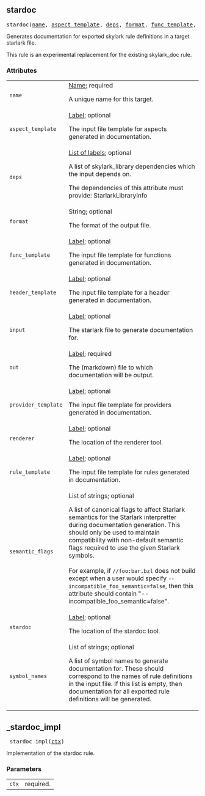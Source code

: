 <!-- Generated with Stardoc: http://skydoc.bazel.build -->

<a name="#stardoc"></a>

## stardoc

<pre>
stardoc(<a href="#stardoc-name">name</a>, <a href="#stardoc-aspect_template">aspect_template</a>, <a href="#stardoc-deps">deps</a>, <a href="#stardoc-format">format</a>, <a href="#stardoc-func_template">func_template</a>, <a href="#stardoc-header_template">header_template</a>, <a href="#stardoc-input">input</a>, <a href="#stardoc-out">out</a>, <a href="#stardoc-provider_template">provider_template</a>, <a href="#stardoc-renderer">renderer</a>, <a href="#stardoc-rule_template">rule_template</a>, <a href="#stardoc-semantic_flags">semantic_flags</a>, <a href="#stardoc-stardoc">stardoc</a>, <a href="#stardoc-symbol_names">symbol_names</a>)
</pre>


Generates documentation for exported skylark rule definitions in a target starlark file.

This rule is an experimental replacement for the existing skylark_doc rule.


### Attributes

<table class="params-table">
  <colgroup>
    <col class="col-param" />
    <col class="col-description" />
  </colgroup>
  <tbody>
    <tr id="stardoc-name">
      <td><code>name</code></td>
      <td>
        <a href="https://bazel.build/docs/build-ref.html#name">Name</a>; required
        <p>
          A unique name for this target.
        </p>
      </td>
    </tr>
    <tr id="stardoc-aspect_template">
      <td><code>aspect_template</code></td>
      <td>
        <a href="https://bazel.build/docs/build-ref.html#labels">Label</a>; optional
        <p>
          The input file template for aspects generated in documentation.
        </p>
      </td>
    </tr>
    <tr id="stardoc-deps">
      <td><code>deps</code></td>
      <td>
        <a href="https://bazel.build/docs/build-ref.html#labels">List of labels</a>; optional
        <p>
          A list of skylark_library dependencies which the input depends on.
        </p>
         <p>
           The dependencies of this attribute must provide: StarlarkLibraryInfo
        </p>
      </td>
    </tr>
    <tr id="stardoc-format">
      <td><code>format</code></td>
      <td>
        String; optional
        <p>
          The format of the output file.
        </p>
      </td>
    </tr>
    <tr id="stardoc-func_template">
      <td><code>func_template</code></td>
      <td>
        <a href="https://bazel.build/docs/build-ref.html#labels">Label</a>; optional
        <p>
          The input file template for functions generated in documentation.
        </p>
      </td>
    </tr>
    <tr id="stardoc-header_template">
      <td><code>header_template</code></td>
      <td>
        <a href="https://bazel.build/docs/build-ref.html#labels">Label</a>; optional
        <p>
          The input file template for a header generated in documentation.
        </p>
      </td>
    </tr>
    <tr id="stardoc-input">
      <td><code>input</code></td>
      <td>
        <a href="https://bazel.build/docs/build-ref.html#labels">Label</a>; optional
        <p>
          The starlark file to generate documentation for.
        </p>
      </td>
    </tr>
    <tr id="stardoc-out">
      <td><code>out</code></td>
      <td>
        <a href="https://bazel.build/docs/build-ref.html#labels">Label</a>; required
        <p>
          The (markdown) file to which documentation will be output.
        </p>
      </td>
    </tr>
    <tr id="stardoc-provider_template">
      <td><code>provider_template</code></td>
      <td>
        <a href="https://bazel.build/docs/build-ref.html#labels">Label</a>; optional
        <p>
          The input file template for providers generated in documentation.
        </p>
      </td>
    </tr>
    <tr id="stardoc-renderer">
      <td><code>renderer</code></td>
      <td>
        <a href="https://bazel.build/docs/build-ref.html#labels">Label</a>; optional
        <p>
          The location of the renderer tool.
        </p>
      </td>
    </tr>
    <tr id="stardoc-rule_template">
      <td><code>rule_template</code></td>
      <td>
        <a href="https://bazel.build/docs/build-ref.html#labels">Label</a>; optional
        <p>
          The input file template for rules generated in documentation.
        </p>
      </td>
    </tr>
    <tr id="stardoc-semantic_flags">
      <td><code>semantic_flags</code></td>
      <td>
        List of strings; optional
        <p>
          A list of canonical flags to affect Starlark semantics for the Starlark interpretter
during documentation generation. This should only be used to maintain compatibility with
non-default semantic flags required to use the given Starlark symbols.
<br><br>For example, if <code>//foo:bar.bzl</code> does not build except when a user would specify
<code>--incompatible_foo_semantic=false</code>, then this attribute should contain
"--incompatible_foo_semantic=false".
        </p>
      </td>
    </tr>
    <tr id="stardoc-stardoc">
      <td><code>stardoc</code></td>
      <td>
        <a href="https://bazel.build/docs/build-ref.html#labels">Label</a>; optional
        <p>
          The location of the stardoc tool.
        </p>
      </td>
    </tr>
    <tr id="stardoc-symbol_names">
      <td><code>symbol_names</code></td>
      <td>
        List of strings; optional
        <p>
          A list of symbol names to generate documentation for. These should correspond to
the names of rule definitions in the input file. If this list is empty, then
documentation for all exported rule definitions will be generated.
        </p>
      </td>
    </tr>
  </tbody>
</table>


<a name="#_stardoc_impl"></a>

## _stardoc_impl

<pre>
_stardoc_impl(<a href="#_stardoc_impl-ctx">ctx</a>)
</pre>

Implementation of the stardoc rule.

### Parameters

<table class="params-table">
  <colgroup>
    <col class="col-param" />
    <col class="col-description" />
  </colgroup>
  <tbody>
    <tr id="_stardoc_impl-ctx">
      <td><code>ctx</code></td>
      <td>
        required.
      </td>
    </tr>
  </tbody>
</table>


